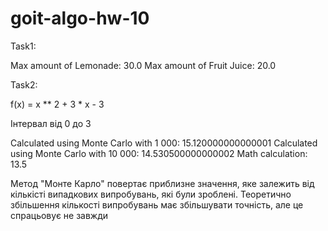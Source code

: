 # goit-algo-hw-10

Task1:

Max amount of Lemonade: 30.0
Max amount of Fruit Juice: 20.0


Task2:

f(x) = x ** 2 + 3 * x - 3

Інтервал від 0 до 3

Calculated using Monte Carlo with 1 000:    15.120000000000001
Calculated using Monte Carlo with 10 000:   14.530500000000002
Math calculation:  13.5 

Метод "Монте Карло" повертає приблизне значення, яке залежить від кількісті випадкових випробувань, які були зроблені. Теоретично збільшення кількості випробувань має збільшувати точність, але це спрацьовує не завжди
